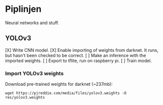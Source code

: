 Piplinjen
=========

Neural networks and stuff.

## YOLOv3

[X] Write CNN model.
[X] Enable importing of weights from darknet.
        It runs, but hasn't been checked to be correct.
[ ] Make an inference with the imported weights.
[ ] Export to tflite, run on raspberry pi.
[ ] Train model.

### Import YOLOv3 weights

Download pre-trained weights for darknet (~237mb):
```
wget https://pjreddie.com/media/files/yolov3.weights -O res/yolov3.weights
```
